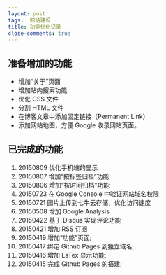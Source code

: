 ```yaml
---
layout: post
tags:  网站建设
title: 功能优化记录
close-comments: true
---
```


## 准备增加的功能

+ 增加“关于”页面
+ 增加站内搜索功能
+ 优化 CSS 文件
+ 分割 HTML 文件
+ 在博客文章中添加固定链接（Permanent Link）
+ 添加网站地图，方便 Google 收录网站页面。  

## 已完成的功能

1. 20150809 优化手机端的显示
1. 20150807 增加“按标签归档”功能
1. 20150806 增加“按时间归档”功能
1. 20150723 在 Google Console 中验证网站域名权限
1. 20150721 图片上传到七牛云存储，优化访问速度
1. 20150508 增加 Google Analysis
1. 20150422 基于 Disqus 实现评论功能
1. 20150421 增加 RSS 订阅
1. 20150419 增加“功能”页面;
1. 20150417 绑定 Github Pages 到独立域名;
1. 20150416 增加 LaTex 显示功能;
1. 20150415 完成 Github Pages 的搭建;
